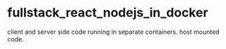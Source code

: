# fullstack_react_nodejs_in_docker
client and server side code running in separate containers. host mounted code.
